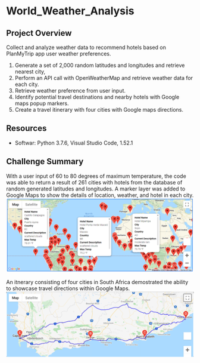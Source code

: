 # World_Weather_Analysis

## Project Overview
Collect and analyze weather data to recommend hotels based on PlanMyTrip app user weather preferences.

1. Generate a set of 2,000 random latitudes and longitudes and retrieve nearest city, 
2. Perform an API call with OpenWeatherMap and retrieve weather data for each city.
2. Retrieve weather preference from user input.
3. Identify potential travel destinations and nearby hotels with Google maps popup markers.
4. Create a travel itinerary with four cities with Google maps directions.

## Resources
- Softwar: Python 3.7.6, Visual Studio Code, 1.52.1

## Challenge Summary

With a user input of 60 to 80 degrees of maximum temperature, the code was able to return a result of 261 cities with hotels from the database of random generated latitudes and longitudes. A marker layer was added to Google Maps to show the details of location, weather, and hotel in each city.  
![Vacation_Search/WeatherPy_vacation_map.PNG](Vacation_Search/WeatherPy_vacation_map.PNG)  


An itnerary consisting of four cities in South Africa demostrated the ability to showcase travel directions within Google Maps.  
![Vacation_Itinerary/WeatherPy_travel_map.PNG](Vacation_Itinerary/WeatherPy_travel_map.PNG)  
